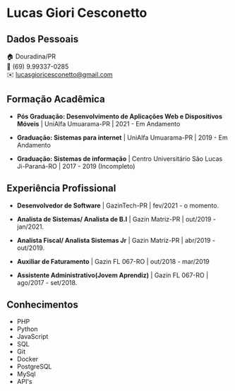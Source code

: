 # Lucas Giori Cesconetto

## Dados Pessoais

:house:    Douradina/PR <br>
:iphone:   (69) 9.99337-0285 <br>
:envelope:  lucasgioricesconetto@gmail.com

## Formação Acadêmica

* **Pós Graduação: Desenvolvimento de Aplicações Web e Dispositivos Móveis** | UniAlfa Umuarama-PR | 2021 - Em Andamento 

* **Graduação: Sistemas para internet** | UniAlfa Umuarama-PR | 2019 - Em Andamento 

* **Graduação: Sistemas de informação** | Centro Universitário São Lucas Ji-Paraná-RO | 2017 - 2019 (Incompleto) 

## Experiência Profissional

* **Desenvolvedor de Software** | GazinTech-PR | fev/2021 - o momento. 

* **Analista de Sistemas/ Analista de B.I** | Gazin Matriz-PR | out/2019 - jan/2021. 

* **Analista Fiscal/ Analista Sistemas Jr** | Gazin Matriz-PR | abr/2019 - out/2019.

* **Auxiliar de Faturamento** | Gazin FL 067-RO | out/2018 - mar/2019 

* **Assistente Administrativo(Jovem Aprendiz)** | Gazin FL 067-RO | ago/2017 - set/2018.

## Conhecimentos

* PHP
* Python
* JavaScript
* SQL
* Git
* Docker
* PostgreSQL
* MySql
* API's
